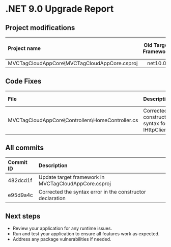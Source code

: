 # .NET 9.0 Upgrade Report

## Project modifications

| Project name                                   | Old Target Framework    | New Target Framework         | Commits                   |
|:-----------------------------------------------|:-----------------------:|:----------------------------:|---------------------------|
| MVCTagCloudAppCore\MVCTagCloudAppCore.csproj   |   net10.0               | net9.0                       | 482dcd1f                  |

## Code Fixes

| File                                            | Description                                                        | Commit Id  |
|:------------------------------------------------|:-------------------------------------------------------------------|------------|
| MVCTagCloudAppCore\Controllers\HomeController.cs| Corrected constructor syntax for DI of IHttpClientFactory          | e95d9a4c   |

## All commits

| Commit ID   | Description                                                        |
|:------------|:-------------------------------------------------------------------|
| 482dcd1f    | Update target framework in MVCTagCloudAppCore.csproj               |
| e95d9a4c    | Corrected the syntax error in the constructor declaration          |

## Next steps

- Review your application for any runtime issues.
- Run and test your application to ensure all features work as expected.
- Address any package vulnerabilities if needed.
